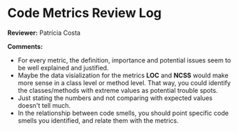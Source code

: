 # Code Metrics Review Log

**Reviewer:** Patrícia Costa

**Comments:**

- For every metric, the definition, importance and potential issues seem to be well explained and justified.
- Maybe the data visialization for the metrics **LOC** and **NCSS** would make more sense in a class level or method level. That way, you could identify the classes/methods with extreme values as potential trouble spots. 
- Just stating the numbers and not comparing with expected values doesn't tell much. 
- In the relationship between code smells, you should point specific code smells you identified, and relate them with the metrics.
